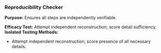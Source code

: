 ### Reproducibility Checker

**Purpose:** Ensures all steps are independently verifiable.

**Efficacy Test:** Attempt independent reconstruction; score detail sufficiency.
**Isolated Testing Methods:**
- Attempt independent reconstruction; score presence of all necessary details.